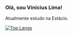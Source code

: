 ### Olá, sou Vinícius Lima!
Atualmente estudo na Estácio.

[![Top Langs](https://github-readme-stats.vercel.app/api/top-langs/?username=DevViniciusLima&layout=compact)](https://github.com/DevViniciusLima/github-readme-stats)
